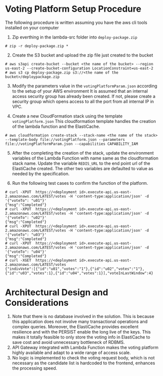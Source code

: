 # Voting Platform Setup Procedure
The following procedure is written assuming you have the aws cli tools installed on your computer

1. Zip everthing in the lambda-src folder into ```deploy-package.zip```
```
# zip -r deploy-package.zip *
```

2. Create the S3 bucket and upload the zip file just created to the bucket
```
# aws s3api create-bucket --bucket <the name of the bucket> --region us-east-2 --create-bucket-configuration LocationConstraint=us-east-2
# aws s3 cp deploy-package.zip s3://<the name of the bucket>/deploypackage.zip
```

3. Modify the parameters value in the ```votingPlatformParam.json``` according to the setup of your AWS environment
   It is assumed that an internal access security group has already been created. If not, please create a security group which    opens access to all the port from all internal IP in VPC.

4. Create a new CloudFormation stack using the template ```votingPlatform.json```
This cloudformation template handles the creation of the lambda function and the ElastiCache.
```
# aws cloudformation create-stack --stack-name <the name of the stack> --template-body file://votingPlatform.json --parameters file://votingPlatformParam.json --capabilities CAPABILITY_IAM
```
5. After the completing the creation of the stack, update the environment variables of the Lambda Function with name same as      the cloudformation stack name.
   Update the variable ```REDIS_URL``` to the end point url of the ElastiCache created. The other two variables are defaulted     to value as needed by the specification.

6. Run the following test cases to confirm the function of the platform.
```
# curl -XPUT  https://<deployment id>.execute-api.us-east-2.amazonaws.com/LATEST/votes -H 'content-type:application/json' -d '{"voteTo": "u01"}'
{"msg":"Completed"}
# curl -XPUT  https://<deployment id>.execute-api.us-east-2.amazonaws.com/LATEST/votes -H 'content-type:application/json' -d '{"voteTo": "u02"}'
{"msg":"Completed"}
# curl -XPUT  https://<deployment id>.execute-api.us-east-2.amazonaws.com/LATEST/votes -H 'content-type:application/json' -d '{"voteTo": "u03"}'
{"msg":"Completed"}
# curl -XPUT  https://<deployment id>.execute-api.us-east-2.amazonaws.com/LATEST/votes -H 'content-type:application/json' -d '{"voteTo": "u04"}'
{"msg":"Completed"}
# curl -XGET  https://<deployment id>.execute-api.us-east-2.amazonaws.com/LATEST/votes
{"indivVote":[{"id":"u01","votes":"1"},{"id":"u02","votes":"1"},{"id":"u03","votes":1},{"id":"u04","votes":1}],"voteInLastWindow":4}
```

# Architectural Design and Considerations
1. Note that there is no database involved in the solution.
  This is because this application does not involve many transactional operations and complex queries.
  Moreover, the ElastiCache provides excellent resilience and with the PERSIST enable the long live of the keys. This makes it   totally feasible to only store the voting info in ElastiCache to save cost and avoid unnecessary bottleneck of RDBMS.
2. API Gateway integrated with Lambda Function makes the voting platform highly available and adapt to a wide range of access     scale.
3. No logic is implemented to check the voting request body, which is not necessary as the candidate list is hardcoded to the frontend, enhances the processing speed.
